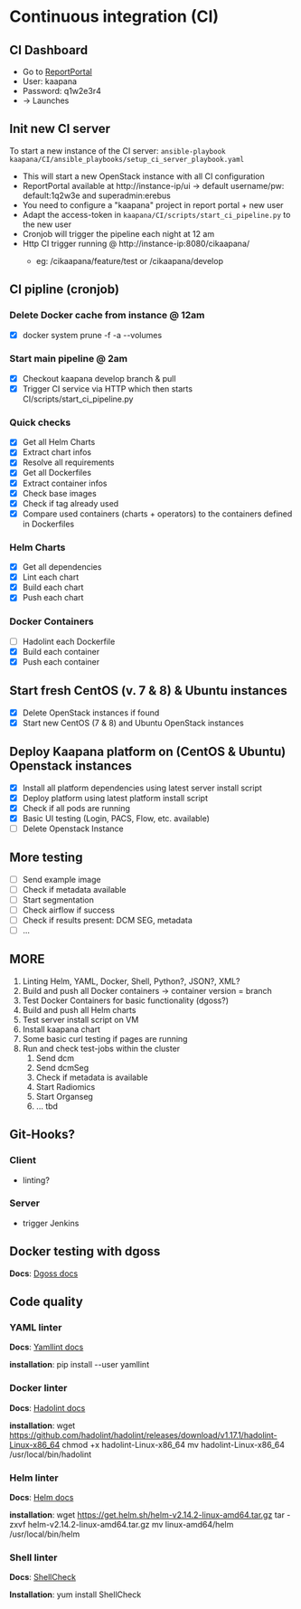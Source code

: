 # Continuous integration (CI)

## CI Dashboard

- Go to [ReportPortal](http://10.128.130.252/ui/#kaapana/launches/all)
- User: kaapana
- Password: q1w2e3r4
- -> Launches

## Init new CI server
To start a new instance of the CI server:
`ansible-playbook kaapana/CI/ansible_playbooks/setup_ci_server_playbook.yaml`

- This will start a new OpenStack instance with all CI configuration
- ReportPortal available at http://instance-ip/ui -> default username/pw: default:1q2w3e and superadmin:erebus
- You need to configure a "kaapana" project in report portal + new user
- Adapt the access-token in `kaapana/CI/scripts/start_ci_pipeline.py` to the new user
- Cronjob will trigger the pipeline each night at 12 am
- Http CI trigger running @ http://instance-ip:8080/cikaapana/<branch> 
  - eg: /cikaapana/feature/test or /cikaapana/develop

## CI pipline (cronjob)

### Delete Docker cache from instance @ 12am

- [x] docker system prune -f -a --volumes

### Start main pipeline @ 2am

- [x] Checkout kaapana develop branch & pull
- [x] Trigger CI service via HTTP which then starts CI/scripts/start_ci_pipeline.py

### Quick checks

- [x] Get all Helm Charts
- [X] Extract chart infos   
- [x] Resolve all requirements
- [x] Get all Dockerfiles
- [X] Extract container infos   
- [x] Check base images 
- [x] Check if tag already used
- [x] Compare used containers (charts + operators) to the containers defined in Dockerfiles 

### Helm Charts

- [x] Get all dependencies
- [x] Lint each chart
- [x] Build each chart
- [x] Push each chart

### Docker Containers

- [ ] Hadolint each Dockerfile
- [x] Build each container
- [x] Push each container

## Start fresh CentOS (v. 7 & 8) & Ubuntu instances

- [x] Delete OpenStack instances if found
- [x] Start new CentOS (7 & 8) and Ubuntu OpenStack instances

## Deploy Kaapana platform on (CentOS & Ubuntu) Openstack instances

- [x] Install all platform dependencies using latest server install script
- [x] Deploy platform using latest platform install script
- [x] Check if all pods are running
- [x] Basic UI testing (Login, PACS, Flow, etc. available)
- [ ] Delete Openstack Instance
  
## More testing

- [ ] Send example image
- [ ] Check if metadata available
- [ ] Start segmentation 
- [ ] Check airflow if success
- [ ] Check if results present: DCM SEG, metadata
- [ ] ...

## MORE

1) Linting Helm, YAML, Docker, Shell, Python?, JSON?, XML?
2) Build and push all Docker containers -> container version = branch
3) Test Docker Containers for basic functionality (dgoss?)
4) Build and push all Helm charts
5) Test server install script on VM
6) Install kaapana chart
7) Some basic curl testing if pages are running
8) Run and check test-jobs within the cluster
    1) Send dcm
    2) Send dcmSeg
    3) Check if metadata is available
    4) Start Radiomics
    5) Start Organseg
    6) ... tbd

## Git-Hooks?

### Client
- linting?

### Server
- trigger Jenkins

## Docker testing with dgoss
**Docs**: [Dgoss docs](https://github.com/aelsabbahy/goss/tree/master/extras/dgoss)

## Code quality
### YAML linter
**Docs**: [Yamllint docs](https://yamllint.readthedocs.io/en/stable/quickstart.html)

**installation**:
    pip install --user yamllint

### Docker linter
**Docs**: [Hadolint docs](https://github.com/hadolint/hadolint/releases/)

**installation**:
    wget https://github.com/hadolint/hadolint/releases/download/v1.17.1/hadolint-Linux-x86_64
    chmod +x hadolint-Linux-x86_64
    mv hadolint-Linux-x86_64 /usr/local/bin/hadolint

### Helm linter
**Docs**: [Helm docs](https://helm.sh/docs/using_helm/#installing-helm)

**installation**:
    wget https://get.helm.sh/helm-v2.14.2-linux-amd64.tar.gz
    tar -zxvf helm-v2.14.2-linux-amd64.tar.gz
    mv linux-amd64/helm /usr/local/bin/helm

### Shell linter
**Docs**: [ShellCheck](https://github.com/koalaman/shellcheck/wiki)

**Installation**:
    yum install ShellCheck
